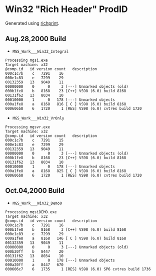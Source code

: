 
# Win32 "Rich Header" ProdID

Generated using [richprint](https://github.com/dishather/richprint/).

## Aug.28,2000 Build

- ``MGS_Work___Win32_Integral``

```
Processing mgsi.exe
Target machine: x32
@comp.id   id version count   description
000c1c7b    c   7291    16
000e1c83    e   7299    29
00132359   13   9049    11
00000000    0      0     3 [---] Unmarked objects (old)
000b1fe8    b   8168    23 [C++] VS98 (6.0) build 8168
00131f62   13   8034    10
00010000    1      0   178 [---] Unmarked objects
000a1fe8    a   8168   816 [ C ] VS98 (6.0) build 8168
000606b8    6   1720     1 [RES] VS98 (6.0) cvtres build 1720
```

- ``MGS_Work___Win32_VrOnly``

```
Processing mgsvr.exe
Target machine: x32
@comp.id   id version count   description
000c1c7b    c   7291    15
000e1c83    e   7299    29
00132359   13   9049    11
00000000    0      0     3 [---] Unmarked objects (old)
000b1fe8    b   8168    23 [C++] VS98 (6.0) build 8168
00131f62   13   8034    10
00010000    1      0   178 [---] Unmarked objects
000a1fe8    a   8168   825 [ C ] VS98 (6.0) build 8168
000606b8    6   1720     1 [RES] VS98 (6.0) cvtres build 1720
```

## Oct.04,2000 Build

- ``MGS_Work___Win32_Demo0``

```
Processing mgsiDEMO.exe
Target machine: x32
@comp.id   id version count   description
000c1c7b    c   7291    16
000b1fe8    b   8168     3 [C++] VS98 (6.0) build 8168
000e1c83    e   7299    29
000a1fe8    a   8168   146 [ C ] VS98 (6.0) build 8168
00132359   13   9049    11
00000000    0      0     3 [---] Unmarked objects (old)
000b20ff    b   8447    20
00131f62   13   8034    10
00010000    1      0   178 [---] Unmarked objects
000a20ff    a   8447   670
000606c7    6   1735     1 [RES] VS98 (6.0) SP6 cvtres build 1736
```
